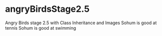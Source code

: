 # angryBirdsStage2.5
Angry Birds stage 2.5 with Class Inheritance and Images
Sohum is good at tennis
Sohum is good at swimming
